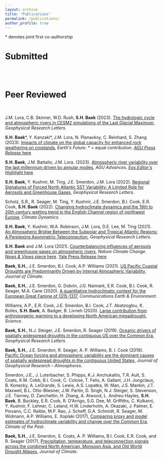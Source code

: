 ```yaml
---
layout: archive
title: "Publications"
permalink: /publications/
author_profile: true
---
```



\* denotes joint first co-authorship

# Submitted
<br>




<br>

# Peer Reviewed
<br>

J.M. Lora, C.B. Skinner, W.D. Rush, **S.H. Baek** (2023). <a href="https://doi.org/10.1029/2023GL104805"> The hydrologic cycle and atmospheric rivers in CESM2 simulations of the Last Glacial Maximum</a>, *Geophysical Research Letters*.

**S.H. Baek**\*, Y. Kanzaki\*, J.M. Lora, N. Planavksy, C. Reinhard, S. Zhang (2023). <a href="http://doi.org/10.1029/2023EF003698"> Impacts of climate on the global capacity for enhanced rock weathering on croplands</a>, *Earth's Future*. * = equal contribution. <a href="https://news.agu.org/press-release/planting-rocks-in-farms-along-with-emissions-reductions-could-help-meet-key-ipcc-carbon-removal-goal/"> *AGU Press Release* here</a>

**S.H. Baek**, J.M. Battalio, J.M. Lora. (2023).  <a href="https://doi.org/10.1029/2022AV000834">Atmospheric river variability over the last millennium driven by annular modes</a>, *AGU Advances*. <a href="https://eos.org/editor-highlights/how-do-atmospheric-rivers-respond-to-extratropical-variability"> *Eos Editor's Highlight* here</a>

**S.H. Baek**, Y. Kushnir, M. Ting, J.E. Smerdon, J.M. Lora (2022). <a href="https://doi.org/10.1029/2022GL097794">Regional Signatures of Forced North Atlantic SST Variability: A Limited Role for Aerosols and Greenhouse Gases</a>, *Geophysical Research Letters*.

Scholz, S.R., R. Seager, M. Ting, Y. Kushnir, J.E. Smerdon, B.I. Cook, E.R. Cook, **S.H. Baek** (2022). <a href="https://doi.org/10.1007/s00382-021-05977-5">Changing hydroclimate dynamics and the 19th to 20th century wetting trend in the English Channel region of northwest Europe</a>, *Climate Dynamics*. 

**S.H. Baek**, Y. Kushnir, W.A. Robinson, J.M. Lora, D.E. Lee, M. Ting (2021). <a href="https://doi.org/10.1029/2021GL096602">An Atmospheric Bridge Between the Subpolar and Tropical Atlantic Regions: A Perplexing Asymmetric Teleconnection</a>, *Geophysical Research Letters*.

**S.H. Baek** and J.M. Lora (2021). <a href="https://doi.org/10.1038/s41558-021-01166-8">Counterbalancing influences of aerosols and greenhouse gases on atmospheric rivers</a>, *Nature Climate Change*. <a href="https://www.nature.com/articles/s41558-021-01181-9"> *News & Views* piece here</a>. <a href="https://news.yale.edu/2021/10/04/atmospheric-rivers-are-stable-now-change-way"> Yale Press Release here</a>

**Baek, S.H.**, J.E. Smerdon, B.I. Cook, A.P. Williams (2021). <a href="https://doi.org/10.1175/JCLI-D-20-0365.1">US Pacific Coastal Droughts are Predominantly Driven by Internal Atmospheric Variability</a>, *Journal of Climate*.

**Baek, S.H.**, J.E. Smerdon, G. Dobrin, J.G. Naimark, E.R. Cook, B.I. Cook, R. Seager, M.A. Cane (2020). <a href="https://doi.org/10.1038/s43247-020-00016-3">A quantitative hydroclimatic context for the European Great Famine of 1315-1317</a>, *Communications Earth & Environment*.
  
Williams, A.P., E.R. Cook, J.E. Smerdon, B.I. Cook, J.T. Abatzoglou, K. Bolles, **S.H. Baek**, A. Badger, B. Livneh (2020). <a href="https://doi.org/10.1126/science.aaz9600">Large contribution from anthropogenic warming to a developing North American megadrought</a>, *Science*.

**Baek, S.H.**, N.J. Steiger, J.E. Smerdon, R. Seager (2019). <a href="https://doi.org/10.1029/2019GL082838">Oceanic drivers of spatially widespread droughts in the contiguous US over the Common Era</a>, *Geophysical Research Letters*.

**Baek, S.H.**, J.E. Smerdon, R. Seager, A. P. Williams, B. I. Cook (2019). <a href="https://doi.org/10.1029/2018JD029219">Pacific Ocean forcing and atmospheric variability are the dominant causes of spatially widespread droughts in the contiguous United States</a>, *Journal of Geophysical Research – Atmospheres*.

Smerdon, J.E., J. Luterbacher, S. Phipps, K.J. Anchukaitis, T.R. Ault, S. Coats, K.M. Cobb, B.I. Cook, C. Colose, T. Felis, A. Gallant, J.H. Jungclaus, B. Konecky, A. LeGrande, S. Lewis, A.S. Lopatka, W. Man, J.S. Mankin, J.T. Maxwell, B.L. Otto-Bliesner, J.W. Partin, D. Singh, N.J. Steiger, S. Stevenson, J.E. Tierney, D. Zanchettin, H. Zhang, A. Atwood, L. Andreu-Hayles, **S.H. Baek**, B. Buckley, E.R. Cook, R. D'Arrigo, S.G. Dee, M. Griffiths, C. Kulkarni, Y. Kushnir, F. Lehner, C. Leland, H.W. Linderholm, A. Okazaki, J. Palmer, E. Piovano, C.C. Raible, M.P. Rao, J. Scheff, G.A. Schmidt, R. Seager, M. Widmann, A.P. Williams, E. Xoplaki (2017), <a href="https://doi.org/10.5194/cp-13-1851-2017">Comparing proxy and model estimates of hydroclimate variability and change over the Common Era</a>, *Climate of the Past*.

**Baek, S.H.**, J.E. Smerdon, S. Coats, A. P. Williams, B.I. Cook, E.R. Cook, and R. Seager (2017), <a href="https://doi.org/10.1175/JCLI-D-16-0766.1">Precipitation, temperature, and teleconnection signals across the combined North American, Monsoon Asia, and Old World Drought Atlases</a>, *Journal of Climate*. 

<br><br>

